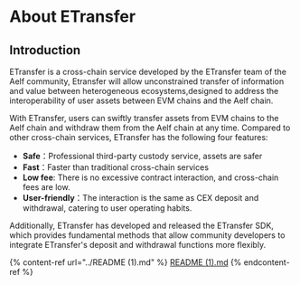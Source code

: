 # About ETransfer

## **Introduction**

ETransfer is a cross-chain service developed by the ETransfer team of the Aelf community, Etransfer will allow unconstrained transfer of information and value between heterogeneous ecosystems,designed to address the interoperability of user assets between EVM chains and the Aelf chain.&#x20;

With ETransfer, users can swiftly transfer assets from EVM chains to the Aelf chain and withdraw them from the Aelf chain at any time. Compared to other cross-chain services, ETransfer has the following four features:

* **Safe**：Professional third-party custody service, assets are safer
* **Fast**：Faster than traditional cross-chain services
* **Low fee**: There is no excessive contract interaction, and cross-chain fees are low.
* **User-friendly**：The interaction is the same as CEX deposit and withdrawal, catering to user operating habits.

Additionally, ETransfer has developed and released the ETransfer SDK, which provides fundamental methods that allow community developers to integrate ETransfer's deposit and withdrawal functions more flexibly.

{% content-ref url="../README (1).md" %}
[README (1).md](<../README (1).md>)
{% endcontent-ref %}

